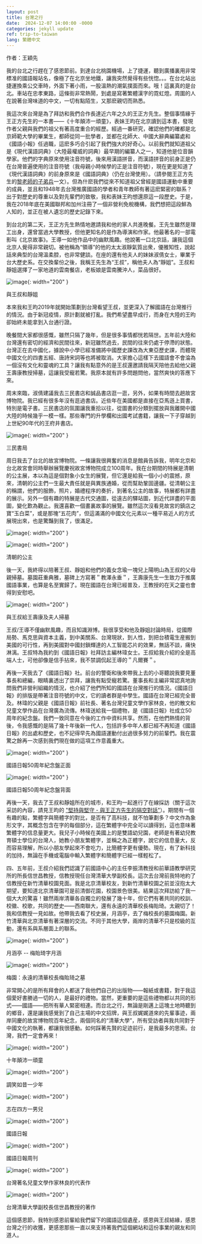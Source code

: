 ```yaml
---
layout: post
title: 台灣之行
date:  2024-12-07 14:00:00 -0000
categories: jekyll update
ref: trip-to-taiwan
lang: 繁體中文
---
```


作者：王穎先

我的台北之行趕在了感恩節前。到達台北桃園機場，上了捷運，聽到廣播裏用非常標准的國語報站名，像極了在北京坐地鐵，讓我突然覺得有些恍惚。。。在台北站出捷運換乘公交車時，外面下著小雨，一股溫熱的潮氣撲面而來。哦！這裏真的是台北。車站在忠孝東路，這條街非常熱鬧，到處是寫著繁體漢字的霓虹燈。周圍的人在說著台灣味道的中文，一切有點陌生，又那麽親切而熟悉。

我這次來台灣是為了拜訪和我們合作長達近六年之久的王正方先生。整個事情緣于王正方先生的一本書——《十年顛沛一頑童》，表妹王昀在北京讀到這本書，發現作者父親與我們的祖父有著高度重合的經歷。經過一番研究，確認他們的確都是北京師範大學的畢業生，都師從同一批學者，並都在北師大、中國大辭典編纂處和《國語小報》任過職，這麽多巧合引起了我們強大的好奇心。以前我們就知道祖父是《現代漢語詞典》（大陸最權威的詞典）最早期的編纂人之一，知道他是位音韻學家。他們的字典原來使用注音符號，後來用漢語拼音，而漢語拼音的前身正是仍在台灣普遍使用的注音符號（我母親小時候學的正是注音符號），現在更是知道了《現代漢語詞典》的前身原來是《國語詞典》（仍在台灣使用）。（請參閱王正方先生的<a href="{{ site.baseurl }}{% link _posts/2019-01-28-prof-li-disciples-tw.md %}">黎老師的子弟兵</a>一文）。但為什麽我們從來不知道祖父曾經是國語運動中重要的成員，並且和1948年去台灣推廣國語的學者和青年教師有著這麽緊密的聯系？出于對歷史的尊重以及對先輩們的致敬，我和表妹王昀想還原這一段歷史。于是，我在2018年底在美國聯邦和加州注冊了一個非營利免稅機構，我們想把這段鮮為人知的，並正在被人遺忘的歷史記錄下來。

到台北的第二天，王正方先生熱情地邀請我和他的家人共進晚餐。王先生雖然是理工出身，還曾當過大學教授，但他更知名的是作為導演和作家。他最著名的一部電影叫《北京故事》。王導一如他作品中的幽默風趣。他說著一口北京話，讓我這個北京人覺得非常親切。被他稱為“領導”的他的太太淑靜氣質出衆，優雅知性，說起話來典型的台灣溫柔腔，也非常健談。在座的還有他夫人的妹妹淑倩女士，畢業于台大歷史系。在交換輩份之後，我稱王先生為“王叔”，稱他夫人為“靜姐”。王叔和靜姐選擇了一家地道的雲南餐店，老板娘是雲南騰沖人，菜品很好。

![image](/assets/imgs/with_peterNFamily.jpg "與王叔和靜姐"){: width="200" }

與王叔和靜姐

本來我和王昀2019年就開始策劃到台灣看望王叔，並更深入了解國語在台灣推行的情況。由于新冠疫情，原計劃就被打亂。我們希望盡早成行，而身在大陸的王昀卻始終未能拿到入台通行證。

晚餐間大家都很感慨，雖然只隔了幾年，但是很多事情都恍若隔世。五年前大陸和台灣還有密切的經濟和民間往來，新冠雖然過去，民間的往來仍處于停滯的狀態。台灣正在去中國化，據說中小學已經准備將中國歷史課改為大東亞歷史課，而體現中國文化的四書五經、唐詩宋詞等也將被取消。大家擔心這樣下去國語會不會淪為一個沒有文化和靈魂的工具？讓我有點意外的是王叔還邀請我隔天陪他去給他父親王壽康教授掃墓，這讓我受寵若驚。我原本就有許多問題問他，當然爽快的答應下來。

周末來臨，淑倩建議我去三民書店和誠品書店逛一逛，另外，如果有時間去趟故宮博物院。我已經有很多年沒有逛過書店。近些年在美國都是直接在亞馬遜上買書，特別是電子書。三民書店的氛圍讓我重拾以往，從圖書的分類到擺放與我離開中國大陸的時候幾乎一模一樣。那些專門的升學欄和出國考試書籍，讓我一下子穿越到上世紀90年代的王府井書店。

![image](/assets/imgs/sanmin_bookstore.jpg "三民書局"){: width="200" }

三民書局

周日我去了台北的故宮博物院。一條讓我很興奮的消息是館員告訴我，明年北京和台北故宮會同時舉辦展覽慶祝故宮博物院成立100周年。我在台期間的特展是清朝的公主展，本以為這是個對象小女生的展覽，但它還是給我一個小小的震撼，原來，清朝的公主們一生最大責任就是與異族通婚，從而幫助鞏固邊疆。從清朝公主的稱謂，他們的服飾，照片，婚禮程序的奏折，到著名公主的故事，特展都有詳盡的展示。另外一個有趣的特展是古代交通圖，從遠古的驛站圖，到近代詳盡的平面圖，變化歎為觀止。我還喜歡一個畫裏故事的展覽。雖然這次沒看見故宮的鎮店之寶“玉白菜”，或是那塊“五花肉”，但這滿滿的中國文化元素以一種平易近人的方式展現出來，也是驚豔到我了，很滿足。

![image](/assets/imgs/qingdynasty_princess1.jpg "清朝的公主1"){: width="200" }

![image](/assets/imgs/qingdynasty_princess2.jpg "清朝的公主2"){: width="200" }

清朝的公主

後一天，我終得以陪著王叔、靜姐和他們的義女念瑜一塊兒上陽明山為王叔的父母親掃墓。墓園莊重典雅，墓碑上方寫著＂教澤永垂＂，王壽康先生一生致力于推廣國語事業，也算是名至實歸了。現在國語在台灣已經普及，王教授的在天之靈也會得到安慰吧。

![image](/assets/imgs/wangshoukang_memorial.jpg "與王叔給王壽康及夫人掃墓"){: width="200" }

與王叔給王壽康及夫人掃墓

王叔/王導不僅幽默風趣，而且知識淵博。我很享受和他及靜姐討論時局，從國際局勢、馬克思與資本主義，到中美關系、台灣現狀，到人性，到把台積電生産搬到美國的可行性，再到美國對中國封鎖輝達的人工智能芯片的效果，無話不談，痛快淋漓。王叔特為我約到《國語日報》社拜訪主編林瑋女士。王叔給我介紹的全是高端人士，可他卻像是信手拈來，我不禁調侃起王導的＂凡爾賽＂。

再後一天我去了《國語日報》社。前台的警衛和後來帶我上去的小哥聽說我要見董事長和總編，眼睛裏透出了崇拜，讓我有點受寵若驚。董事長和主編非常認真地詢問我們非營利組織的情況，也介紹了他們所知的國語在台灣推行的情況。《國語日報》的排版是帶著注音符號的中文，它的讀者群是中學生。國語在台灣已經完全普及。林瑋的父親是《國語日報》前社長、著名台灣兒童文學作家林良，他的散文和兒童文學作品在台灣廣為流傳。林瑋送給我一個禮物，是《國語日報》社成立50周年的紀念盤。我們一致同意在今後的工作中資料共享。然而，在他們熱情的背後，令我感慨的是隔了幾十年後新一代人，包括許多中年人都已經不再知道《國語日報》的出處和歷史，也不記得早先為國語運動付出過很多努力的前輩們。我在震驚之餘再一次感到我們現在做的這項工作意義重大。

![image](/assets/imgs/chinesedailyanniversary1.jpg "國語日報50周年紀念盤正面"){: width="200" }

國語日報50周年紀念盤正面

![image](/assets/imgs/chinesedailyanniversary2.jpg "國語日報50周年紀念盤背面"){: width="200" }

國語日報50周年紀念盤背面

再後一天，我去了王叔和靜姐所在的城市，和王昀一起進行了在線採訪（關于這次采訪的內容，請見王昀的 <a href="{{ site.baseurl }}{% link _posts/2024-12-01-chatWPeterWang-cn.md %}">"堅持與堅守 - 與王正方先生的隔空對話"</a>）。期間有一個有趣的點，繁體字與簡體字的對比，是否有了高科技，就不怕筆劃多？中文作為象形文字，其概念包含在字的每個部分，這在繁體字中完全可以讀得到，這也意味著繁體字的信息量更大。我兒子小時候在美國上的是雙語幼兒園，老師是有著幼兒教育碩士學位的台灣人，她教小朋友繁體字，並稱之為正體字，說它的信息量大，反而容易理解，所以小朋友學起來不會吃力，比簡體字更有優勢。現在，有了新科技的加持，無論在手機或電腦中輸入繁體字和簡體字已經一樣輕松了。

四、五年前，王叔介紹我們認識了前國語中心的主任李振清教授和前華語教學研究所的所長信世昌教授，信教授現任台灣清華大學副校長。這次去台灣前我特地約了信教授在新竹清華校園見面。我是北京清華校友，到新竹清華校園之前並沒抱太大期望，要知道北京清華園可是前清御花園，校園景色很美。結果這次拜訪給了我一個大大的驚喜！雖然兩岸清華各自獨立的發展了幾十年，但它們有著共同的校訓、校徽、校歌，共同的歷史——西南聯大，還有永遠的清華校長梅貽琦。太親切了！我和信教授一見如故。他帶我去看了校史展，月涵亭，去了梅校長的墓園梅園。新竹清華與北京清華有著深層的交流。不同于其他大學，兩岸的清華不只是校級的互動，還有系與系層面上的聯系。

![image](/assets/imgs/yuehan_pavilion.jpg "月涵亭"){: width="200" }

月涵亭 -- 梅貽琦字月涵

![image](/assets/imgs/mei_garden.jpg "梅園：永遠的清華校長梅貽琦之墓"){: width="200" }

梅園：永遠的清華校長梅貽琦之墓

非常開心的是所有拜會的人都送了我他們自己的出版物——報紙或書籍，對于我這個愛好書勝過一切的人，是最好的禮物。當然，更重要的是這些禮物都以共同的形式——國語——把所有華人緊密相連。而台北之行，無論是剛邁上這塊土地時聽到的鄉音，還是讓我感覺到了自己主場的中文招牌，與王叔娓娓道來的先輩事迹，兩岸同慶的故宮博物院百年紀念，兩個同名的“清華大學”，所有受訪者與我共同對于中國文化的執著，都讓我很感動。如何踩著先賢的足迹前行，是我最多的思索。台灣，我們一定會再來！

![image](/assets/imgs/peterwang_trilogy1.jpg "十年顛沛一頑童"){: width="200" }

十年顛沛一頑童

![image](/assets/imgs/peterwang_trilogy2.jpg "調笑如昔一少年"){: width="200" }

調笑如昔一少年

![image](/assets/imgs/peterwang_trilogy3.jpg "志在四方yi男兒"){: width="200" }

志在四方一男兒

![image](/assets/imgs/chinesedaily1.jpg "國語日報"){: width="200" }

國語日報

![image](/assets/imgs/chinesedaily2.jpg "國語日報周刊"){: width="200" }

國語日報周刊

![image](/assets/imgs/linliang_works.jpg "台灣著名兒童文學作家林良的代表作"){: width="200" }

台灣著名兒童文學作家林良的代表作

![image](/assets/imgs/xishichang_works.jpg "台灣清華大學副校長信世昌教授的著作"){: width="200" }

台灣清華大學副校長信世昌教授的著作

這個感恩節，我特別感恩前輩給我們留下的國語這個遺産，感恩與王叔結緣，感恩台灣之行的收獲，更感恩那些一直以來支持著我們這個網站和這份事業的親友和同道人。
